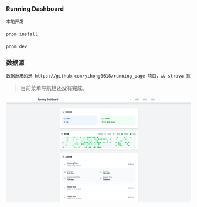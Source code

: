 ### Running Dashboard

```bash
本地开发

pnpm install

pnpm dev
```

### 数据源

```bash
数据源用的是 https://github.com/yihong0618/running_page 项目，从 strava 拉取后，通过 flask 实现的简单 api, 托管在 vercel 上。具体实现参考 https://github.com/jimicat/stravadb-api 仓库。
```

> 目前菜单导航栏还没有完成。

![running-dashboard](https://raw.githubusercontent.com/jimicat/running-dashboard/refs/heads/main/public/image/image.png)
